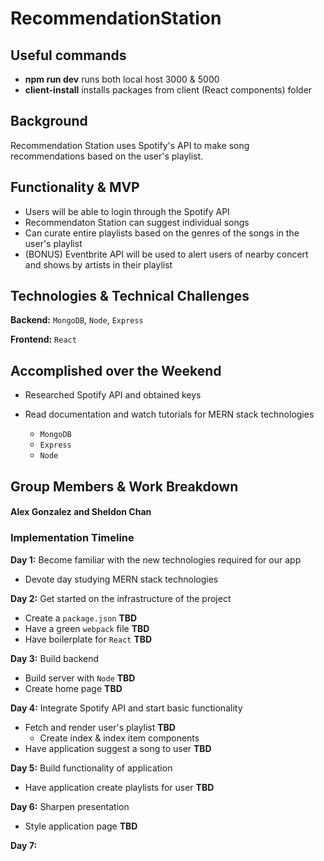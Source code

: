 # RecommendationStation

## Useful commands

- **npm run dev** runs both local host 3000 & 5000
- **client-install** installs packages from client (React components) folder

## Background

Recommendation Station uses Spotify's API to make song recommendations based on the user's playlist.

## Functionality & MVP

- Users will be able to login through the Spotify API
- Recommendaton Station can suggest individual songs
- Can curate entire playlists based on the genres of the songs in the user's playlist
- (BONUS) Eventbrite API will be used to alert users of nearby concert and shows by artists in their playlist

## Technologies & Technical Challenges

**Backend:** `MongoDB`, `Node`, `Express`

**Frontend:** `React`

## Accomplished over the Weekend

- Researched Spotify API and obtained keys
- Read documentation and watch tutorials for MERN stack technologies

  - `MongoDB`
  - `Express`
  - `Node`

## Group Members & Work Breakdown

#### Alex Gonzalez and Sheldon Chan

### Implementation Timeline

**Day 1:** Become familiar with the new technologies required for our app

- Devote day studying MERN stack technologies

**Day 2:** Get started on the infrastructure of the project

- Create a `package.json` **TBD**
- Have a green `webpack` file **TBD**
- Have boilerplate for `React` **TBD**

**Day 3:** Build backend

- Build server with `Node` **TBD**
- Create home page **TBD**

**Day 4:** Integrate Spotify API and start basic functionality

- Fetch and render user's playlist **TBD**
  - Create index & index item components
- Have application suggest a song to user **TBD**

**Day 5:** Build functionality of application

- Have application create playlists for user **TBD**

**Day 6:** Sharpen presentation

- Style application page **TBD**

**Day 7:**
